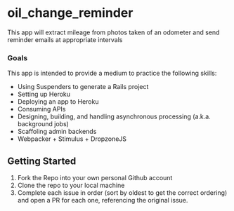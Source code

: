 # oil_change_reminder
This app will extract mileage from photos taken of an odometer and send reminder emails at appropriate intervals

### Goals
This app is intended to provide a medium to practice the following skills:
- Using Suspenders to generate a Rails project
- Setting up Heroku
- Deploying an app to Heroku
- Consuming APIs
- Designing, building, and handling asynchronous processing (a.k.a. background jobs)
- Scaffoling admin backends
- Webpacker + Stimulus + DropzoneJS

## Getting Started
1. Fork the Repo into your own personal Github account
1. Clone the repo to your local machine
1. Complete each issue in order (sort by oldest to get the correct ordering) and open a PR for each one, referencing the original issue.
